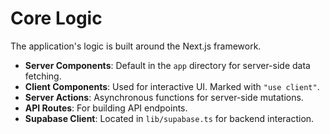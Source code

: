 # Core Logic

The application's logic is built around the Next.js framework.

*   **Server Components**: Default in the `app` directory for server-side data fetching.
*   **Client Components**: Used for interactive UI. Marked with `"use client"`.
*   **Server Actions**: Asynchronous functions for server-side mutations.
*   **API Routes**: For building API endpoints.
*   **Supabase Client**: Located in `lib/supabase.ts` for backend interaction.